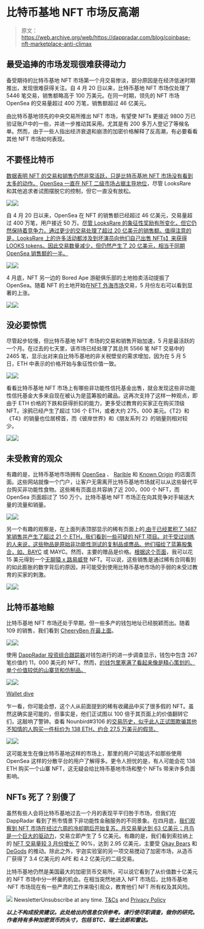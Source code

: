 # 比特币基地 NFT 市场反高潮

> 原文：<https://web.archive.org/web/https://dappradar.com/blog/coinbase-nft-marketplace-anti-climax>

## 最受追捧的市场发现很难获得动力

备受期待的比特币基地 NFT 市场第一个月交易惨淡，部分原因是在经济低迷时期推出，发现很难获得关注。自 4 月 20 日以来，比特币基地 NFT 市场仅处理了 5446 笔交易，销售额略高于 100 万美元。在同一时期，领先的 NFT 市场 OpenSea 的交易量超过 400 万笔，销售额超过 46 亿美元。

由比特币基地领先的中央交易所推出 NFT 市场，有望使 NFTs 更接近 9800 万已验证账户中的一些，并进一步推动其采用。尤其是有 200 多万人登记了等候名单。然而，由于一些人指出经济衰退和崩溃的加密价格解释了反高潮，有必要看看其他 NFT 市场如何表现。

## 不要怪比特币

[数据表明 NFT 的交易和销售仍然非常活跃，只是比特币基地 NFT 市场没有看到太多的动作。](/web/20230227004354/https://dappradar.com/blog/dapp-industry-report-april-2022/) [OpenSea 一直在 NFT 二级市场占据主导地位](https://web.archive.org/web/20230227004354/https://dappradar.com/nft/marketplaces)，尽管 LooksRare 和其他追求者试图摆脱它的控制，但它一直没有放松。

![](img/e87378e62b9af0889e3185d11cd33ccb.png)![](img/c495160858327fd11592043cf023d8e8.png)

自 4 月 20 日以来，OpenSea 在 NFT 的销售额已经超过 46 亿美元，交易量超过 400 万笔，用户接近 50 万。[尽管 LooksRare 的象征性奖励有所变化，但它仍然保持着竞争力，通过更少的交易处理了超过 20 亿美元的销售额。值得注意的是，LooksRare 上的许多活动都涉及到](/web/20230227004354/https://dappradar.com/blog/1-5-billion-in-nfts-traded-this-week-across-looksrare-and-opensea/)[坏演员向他们自己出售 NFTs】来获得 LOOKS tokens。因此交易数量减少，但仍然产生了 20 亿美元，相当于同期 OpenSea 销售额的一半。](/web/20230227004354/https://dappradar.com/blog/marketing-genius-or-foul-play-two-wallets-generate-1-1-billion-on-looksrare/)

![](img/79679bb5e549ae5506bae303212f01de.png)![](img/a89a111df76fc9affc94e875222024ee.png)

4 月底，NFT 另一边的 Bored Ape 游艇俱乐部的土地拍卖活动提振了 OpenSea。随着 NFT 的土地开始在[NFT 外海市场](https://web.archive.org/web/20230227004354/https://dappradar.com/ethereum/marketplaces/opensea)交易，5 月份左右可以看到显著的上涨。

![](img/857f0ba5cee0ee7572d7c2e63248733c.png)![](img/d8373dc2144a69e0679772b0c933c06f.png)

## 没必要惊慌

尽管起步较慢，但比特币基地 NFT 市场的交易和销售开始加速，5 月是最活跃的一个月。在过去的七天里，该市场已经处理了其总共 5566 笔 NFT 交易中的 2465 笔，显示出对来自比特币基地的非关税壁垒的需求增加，因为在 5 月 5 日，ETH 中表示的价格开始与象征性价值一致。

![](img/faaacc7b69b888ecf6304c98e30b9f2a.png)![](img/2651910b40b137d1501cce127e96ef4d.png)

看看比特币基地 NFT 市场上有哪些非功能性信托基金出售，就会发现这些非功能性信托基金大多来自现在被认为是蓝筹股的藏品。这再次支持了这样一种观点，即由于 ETH 价格的下跌和获得折扣的能力，更多受过教育的买家正在购买顶级 NFT。涂鸦已经产生了超过 136 个 ETH，或者大约 275，000 美元。《T2》和《T4》的销量也位居榜首，而《彼岸世界》和《朋友系列 2》的销量则相对较少。

![](img/d4ff894733ebfff93c9a36e8596465a4.png)![](img/ffb7b94f86381e688367d543e2ee4359.png)

## 未受教育的观众

有趣的是，比特币基地市场拥有 [OpenSea](https://web.archive.org/web/20230227004354/https://dappradar.com/ethereum/marketplaces/opensea) 、 [Rarible](https://web.archive.org/web/20230227004354/https://dappradar.com/multichain/marketplaces/rarible) 和 [Known Origin](https://web.archive.org/web/20230227004354/https://dappradar.com/ethereum/marketplaces/knownorigin) 的店面页面。这些网站就像一个门户，让客户无需离开比特币基地市场就可以从这些替代平台购买非功能性食物。这些稀有页面总共容纳了近 200，000 个 NFT，而 OpenSea 页面超过了 150 万个。比特币基地 NFT 市场正在向其竞争对手输送大量的流量和销量。

![](img/27e43337384b857ba58df7ef41b326e2.png)![](img/9d80f456fa5d5c5987ef639c220ba389.png)

另一个有趣的观察是，在上面列表顶部显示的稀有页面上的[,由于已经累积了 1487 笔销售并产生了超过 21 个 ETH，我们看到一些可疑的 NFT 项目。对于受过训练的人来说，这些物品是原始非功能性测试的复制品或赝品。他们描绘了蓝筹股集合，如](https://web.archive.org/web/20230227004354/https://nft.coinbase.com/collection/ethereum/0xb66a603f4cfe17e3d27b87a8bfcad319856518b8)[、BAYC](https://web.archive.org/web/20230227004354/https://dappradar.com/ethereum/collectibles/bored-ape-yacht-club) 或 MAYC。然而，主要的赠品是价格。[根据这个页面](https://web.archive.org/web/20230227004354/https://nft.coinbase.com/collection/ethereum/0xb66a603f4cfe17e3d27b87a8bfcad319856518b8)，我可以花 15 美元得到一个[无聊猿 x 路易威登](/web/20230227004354/https://dappradar.com/blog/10-major-brands-in-the-metaverse/) NFT。可以说，这些销售是通过稀有合同看到的如此膨胀的数字背后的原因，并可能受到使用比特币基地市场的手弱的未受过教育的买家的刺激。

![](img/bf3ab203f7d721158d7725b57a38fc67.png)![](img/c8ffea38b6db4dd2737be37bb5ee3126.png)

## 比特币基地鲸

比特币基地 NFT 市场还处于早期，但一些多产的钱包地址已经脱颖而出。随着 109 的销售，我们看到 [CheeryBen 在最上面](https://web.archive.org/web/20230227004354/https://nft.coinbase.com/@magapeng)。

![](img/f31f7c8154130be65f084348af055840.png)![](img/cea059f71880ce8829e6cc37fefd1b1a.png)

使用 [DappRadar 投资组合跟踪器](https://web.archive.org/web/20230227004354/https://dappradar.com/hub/wallet/eth/0x83d4f05472a9b6337e423045c740b51a09777862/nfts/1)对钱包进行的进一步调查显示，钱包中包含 267 笔价值约 11，000 美元的 NFT。然而，[的钱包里塞满了看起来像是精心策划的、单个价值较低的山寨货和仿制品。](https://web.archive.org/web/20230227004354/https://dappradar.com/hub/wallet/eth/0x83d4f05472a9b6337e423045c740b51a09777862/nfts-financial)

![](img/f96d25ab49b5b496a4f8e24e59ec17fe.png)![](img/a08ecadb08149f60c2759dbe99335a0f.png)

[Wallet dive](https://web.archive.org/web/20230227004354/https://dappradar.com/hub/wallet/eth/0x83d4f05472a9b6337e423045c740b51a09777862/nfts-financial)

乍一看，你可能会想，这个人从前面提到的稀有收藏品中买了很多假的 NFT。虽然这确实是可能的，但事实是，他们正试图以 100 倍于其页面上的价值翻转它们，这敲响了警钟。查看 Nounbird#3106 的[交易历史，似乎此人正试图欺骗其他不知情的人购买一件标价为 138 ETH，约合 27.5 万美元的假货。](https://web.archive.org/web/20230227004354/https://nft.coinbase.com/nft/ethereum/0x3a5edff0a7e4dd1f75725fbfb40b64c2a38263dc/3106)

![](img/0de44fe2acbbb54bdbdd34b03059952e.png)![](img/bf2f80a28fdd81dc5a56af5fdcd94877.png)

这可能发生在像比特币基地这样的市场上，那里的用户可能远不如那些使用 OpenSea 这样的分散平台的用户了解得多。更令人担忧的是，有人可能会花 138 ETH 购买一个山寨 NFT，这无疑会给比特币基地市场和整个 NFTs 带来许多负面影响。

## NFTs 死了？别傻了

虽然有些人会将比特币基地过去一个月的表现平平归咎于市场，但我们在 DappRadar 看到了熊市情景下非功能性金融服务的不同景象。在四月底，[我们观察到 NFT 市场在经过六周的冷却期后开始复苏，月交易量达到 63 亿美元；](/web/20230227004354/https://dappradar.com/blog/dapp-industry-report-april-2022/)[月鸟是一个巨大的驱动力](/web/20230227004354/https://dappradar.com/blog/new-dapps-report-moonbirds-to-the-moon-and-beyond/)，交易立即产生了 5 亿美元。有趣的是，我们看到索拉纳上的 [NFT 交易量较 3 月份增长了](/web/20230227004354/https://dappradar.com/blog/magic-eden-solana-help-get-nfts-back-on-track/) 90%，达到 2.95 亿美元，主要受 [Okay Bears](/web/20230227004354/https://dappradar.com/blog/new-dapps-report-okay-bears-bulls-in-a-bear-market/) 和 [DeGods](/web/20230227004354/https://dappradar.com/blog/magic-eden-marketplace-becomes-new-nft-hotspot-on-solana/) 的推动。除此之外，宇迦实验室的另一项交易搅动了加密市场，从造币厂获得了 3.4 亿美元的 APE 和 4.2 亿美元的二级交易。

比特币基地仍然是美国最大的加密货币交易所，可以说它看到了从价值数十亿美元的 NFT 市场中分一杯羹的机会。在相当突然地进入 NFT 市场后，比特币基地·NFT 市场现在有一些严肃的工作来吸引观众，教育他们 NFT 所有权及其风险。

![](img/6d5a4a2d609c56e1a5771717e54ba759.png) NewsletterUnsubscribe at any time. [T&Cs](https://web.archive.org/web/20230227004354/https://dappradar.com/terms) and [Privacy Policy](https://web.archive.org/web/20230227004354/https://dappradar.com/privacy-policy)

***以上不构成投资建议。此处给出的信息仅供参考。请行使尽职调查，做你的研究。作者持有多种加密货币的头寸，包括 BTC、瑞士法郎和雷达。***